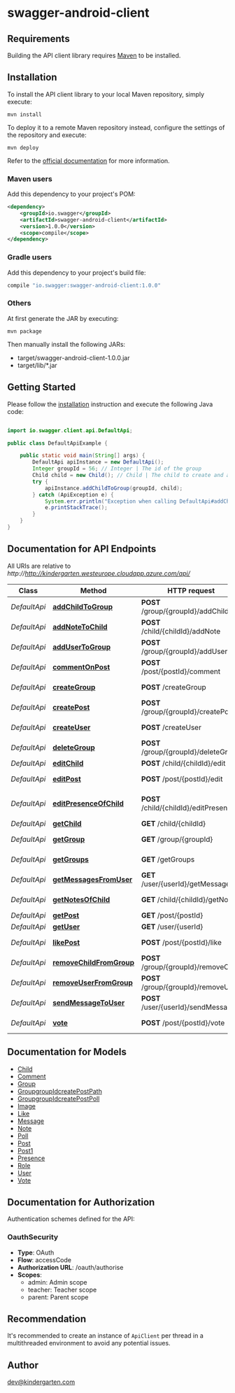 # swagger-android-client

## Requirements

Building the API client library requires [Maven](https://maven.apache.org/) to be installed.

## Installation

To install the API client library to your local Maven repository, simply execute:

```shell
mvn install
```

To deploy it to a remote Maven repository instead, configure the settings of the repository and execute:

```shell
mvn deploy
```

Refer to the [official documentation](https://maven.apache.org/plugins/maven-deploy-plugin/usage.html) for more information.

### Maven users

Add this dependency to your project's POM:

```xml
<dependency>
    <groupId>io.swagger</groupId>
    <artifactId>swagger-android-client</artifactId>
    <version>1.0.0</version>
    <scope>compile</scope>
</dependency>
```

### Gradle users

Add this dependency to your project's build file:

```groovy
compile "io.swagger:swagger-android-client:1.0.0"
```

### Others

At first generate the JAR by executing:

    mvn package

Then manually install the following JARs:

* target/swagger-android-client-1.0.0.jar
* target/lib/*.jar

## Getting Started

Please follow the [installation](#installation) instruction and execute the following Java code:

```java

import io.swagger.client.api.DefaultApi;

public class DefaultApiExample {

    public static void main(String[] args) {
        DefaultApi apiInstance = new DefaultApi();
        Integer groupId = 56; // Integer | The id of the group
        Child child = new Child(); // Child | The child to create and add
        try {
            apiInstance.addChildToGroup(groupId, child);
        } catch (ApiException e) {
            System.err.println("Exception when calling DefaultApi#addChildToGroup");
            e.printStackTrace();
        }
    }
}

```

## Documentation for API Endpoints

All URIs are relative to *http://http://kindergarten.westeurope.cloudapp.azure.com/api/*

Class | Method | HTTP request | Description
------------ | ------------- | ------------- | -------------
*DefaultApi* | [**addChildToGroup**](docs/DefaultApi.md#addChildToGroup) | **POST** /group/{groupId}/addChild | adds a child
*DefaultApi* | [**addNoteToChild**](docs/DefaultApi.md#addNoteToChild) | **POST** /child/{childId}/addNote | adds a note
*DefaultApi* | [**addUserToGroup**](docs/DefaultApi.md#addUserToGroup) | **POST** /group/{groupId}/addUser | adds a user
*DefaultApi* | [**commentOnPost**](docs/DefaultApi.md#commentOnPost) | **POST** /post/{postId}/comment | makes a comment
*DefaultApi* | [**createGroup**](docs/DefaultApi.md#createGroup) | **POST** /createGroup | create a group
*DefaultApi* | [**createPost**](docs/DefaultApi.md#createPost) | **POST** /group/{groupId}/createPost | create a post
*DefaultApi* | [**createUser**](docs/DefaultApi.md#createUser) | **POST** /createUser | create a user
*DefaultApi* | [**deleteGroup**](docs/DefaultApi.md#deleteGroup) | **POST** /group/{groupId}/deleteGroup | deletes the group
*DefaultApi* | [**editChild**](docs/DefaultApi.md#editChild) | **POST** /child/{childId}/edit | edit a child
*DefaultApi* | [**editPost**](docs/DefaultApi.md#editPost) | **POST** /post/{postId}/edit | edits the post
*DefaultApi* | [**editPresenceOfChild**](docs/DefaultApi.md#editPresenceOfChild) | **POST** /child/{childId}/editPresence | edit a child&#39;s presence
*DefaultApi* | [**getChild**](docs/DefaultApi.md#getChild) | **GET** /child/{childId} | Gets a child
*DefaultApi* | [**getGroup**](docs/DefaultApi.md#getGroup) | **GET** /group/{groupId} | Gets a group
*DefaultApi* | [**getGroups**](docs/DefaultApi.md#getGroups) | **GET** /getGroups | gets the groups
*DefaultApi* | [**getMessagesFromUser**](docs/DefaultApi.md#getMessagesFromUser) | **GET** /user/{userId}/getMessages | get messages
*DefaultApi* | [**getNotesOfChild**](docs/DefaultApi.md#getNotesOfChild) | **GET** /child/{childId}/getNotes | get all notes
*DefaultApi* | [**getPost**](docs/DefaultApi.md#getPost) | **GET** /post/{postId} | Gets a post
*DefaultApi* | [**getUser**](docs/DefaultApi.md#getUser) | **GET** /user/{userId} | Gets a user
*DefaultApi* | [**likePost**](docs/DefaultApi.md#likePost) | **POST** /post/{postId}/like | makes a like
*DefaultApi* | [**removeChildFromGroup**](docs/DefaultApi.md#removeChildFromGroup) | **POST** /group/{groupId}/removeChild | removes a child
*DefaultApi* | [**removeUserFromGroup**](docs/DefaultApi.md#removeUserFromGroup) | **POST** /group/{groupId}/removeUser | removes a user
*DefaultApi* | [**sendMessageToUser**](docs/DefaultApi.md#sendMessageToUser) | **POST** /user/{userId}/sendMessage | send a message
*DefaultApi* | [**vote**](docs/DefaultApi.md#vote) | **POST** /post/{postId}/vote | makes a vote


## Documentation for Models

 - [Child](docs/Child.md)
 - [Comment](docs/Comment.md)
 - [Group](docs/Group.md)
 - [GroupgroupIdcreatePostPath](docs/GroupgroupIdcreatePostPath.md)
 - [GroupgroupIdcreatePostPoll](docs/GroupgroupIdcreatePostPoll.md)
 - [Image](docs/Image.md)
 - [Like](docs/Like.md)
 - [Message](docs/Message.md)
 - [Note](docs/Note.md)
 - [Poll](docs/Poll.md)
 - [Post](docs/Post.md)
 - [Post1](docs/Post1.md)
 - [Presence](docs/Presence.md)
 - [Role](docs/Role.md)
 - [User](docs/User.md)
 - [Vote](docs/Vote.md)


## Documentation for Authorization

Authentication schemes defined for the API:
### OauthSecurity

- **Type**: OAuth
- **Flow**: accessCode
- **Authorization URL**: /oauth/authorise
- **Scopes**: 
  - admin: Admin scope
  - teacher: Teacher scope
  - parent: Parent scope


## Recommendation

It's recommended to create an instance of `ApiClient` per thread in a multithreaded environment to avoid any potential issues.

## Author

dev@kindergarten.com

